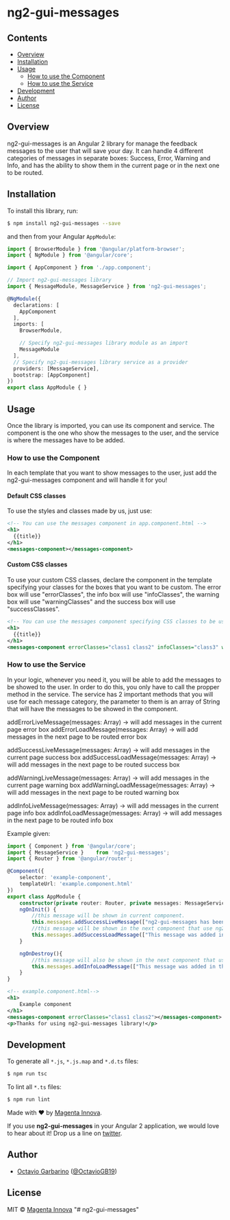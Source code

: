 # ng2-gui-messages

## Contents
* [Overview]
* [Installation]
* [Usage]
  + [How to use the Component]
  + [How to use the Service]
* [Development]
* [Author]
* [License]

## Overview
ng2-gui-messages is an Angular 2 library for manage the feedback messages to the user that will save your day. It can handle 4 different categories of messages in separate boxes: Success, Error, Warning and Info, and has the ability to show them in the current page or in the next one to be routed.

## Installation

To install this library, run:

```bash
$ npm install ng2-gui-messages --save
```

and then from your Angular `AppModule`:

```typescript
import { BrowserModule } from '@angular/platform-browser';
import { NgModule } from '@angular/core';

import { AppComponent } from './app.component';

// Import ng2-gui-messages library
import { MessageModule, MessageService } from 'ng2-gui-messages';

@NgModule({
  declarations: [
    AppComponent
  ],
  imports: [
    BrowserModule,

    // Specify ng2-gui-messages library module as an import
    MessageModule
  ],
  // Specify ng2-gui-messages library service as a provider
  providers: [MessageService],
  bootstrap: [AppComponent]
})
export class AppModule { }
```
## Usage

Once the library is imported, you can use its component and service. The component is the one who show the messages to the user, and the service is where the messages have to be added.

### How to use the Component

In each template that you want to show messages to the user, just add the ng2-gui-messages component and will handle it for you!

#### Default CSS classes
To use the styles and classes made by us, just use:

```xml
<!-- You can use the messages component in app.component.html -->
<h1>
  {{title}}
</h1>
<messages-component></messages-component>
```
#### Custom CSS classes
To use your custom CSS classes, declare the component in the template specifying your classes for the boxes that you want to be custom. The error box will use "errorClasses", the info box will use "infoClasses", the warning box will use "warningClasses" and the success box will use "successClasses".
```xml
<!-- You can use the messages component specifying CSS classes to be used-->
<h1>
  {{title}}
</h1>
<messages-component errorClasses="class1 class2" infoClasses="class3" warningClasses="class1 class4" successClasses="class1"></messages-component>
```
### How to use the Service
In your logic, whenever you need it, you will be able to add the messages to be showed to the user. In order to do this, you only have to call the propper method in the service. The service has 2 important methods that you will use for each message category, the parameter to them is an array of String that will have the messages to be showed in the component.

addErrorLiveMessage(messages: Array<string>) -> will add messages in the current page error box 
addErrorLoadMessage(messages: Array<string>) -> will add messages in the next page to be routed error box 

addSuccessLiveMessage(messages: Array<string>) -> will add messages in the current page success box 
addSuccessLoadMessage(messages: Array<string>) -> will add messages in the next page to be routed success box 

addWarningLiveMessage(messages: Array<string>) -> will add messages in the current page warning box 
addWarningLoadMessage(messages: Array<string>) -> will add messages in the next page to be routed warning box 

addInfoLiveMessage(messages: Array<string>) -> will add messages in the current page info box 
addInfoLoadMessage(messages: Array<string>) -> will add messages in the next page to be routed info box 

Example given:
```typescript
import { Component } from '@angular/core';
import { MessageService }    from 'ng2-gui-messages';
import { Router } from '@angular/router';

@Component({
    selector: 'example-component',
    templateUrl: 'example.component.html'
})
export class AppModule {
    constructor(private router: Router, private messages: MessageService) {}
    ngOnInit() {
        //this message will be shown in current component.
        this.messages.addSuccessLiveMessage(["ng2-gui-messages has been installed :)", "And you are using it for first time!"]);
        //this message will be shown in the next component that use ng2-gui-messages component.
        this.messages.addSuccessLoadMessage(["This message was added in the example component!"]);
    }

    ngOnDestroy(){
        //this message will also be shown in the next component that use ng2-gui-messages component.
        this.messages.addInfoLoadMessage(["This message was added in the example component but will be shown in a different box!"]);
    }
}
```
```xml
<!-- example.component.html-->
<h1>
    Example component
</h1>
<messages-component errorClasses="class1 class2"></messages-component>
<p>Thanks for using ng2-gui-messages library!</p>
```

## Development

To generate all `*.js`, `*.js.map` and `*.d.ts` files:

```bash
$ npm run tsc
```

To lint all `*.ts` files:

```bash
$ npm run lint
```
Made with ❤️ by [Magenta Innova](http://www.magentainnova.com).

If you use **ng2-gui-messages** in your Angular 2 application, we would love to hear about it! Drop us a line on [twitter].

## Author
* [Octavio Garbarino](https://github.com/octaviog) ([@OctavioGB19](https://twitter.com/OctavioGB19))

## License

MIT © [Magenta Innova](https://github.com/magenta-innova)
"# ng2-gui-messages" 

<!--- In file -->
[Overview]: #overview
[Installation]: #installation
[Usage]: #usage
[How to use the Component]: #how-to-use-the-component
[How to use the Service]: #how-to-use-the-service
[Development]: #development
[Author]: #author
[License]: #license

<!--- External -->
[twitter]: https://twitter.com/magentainnova